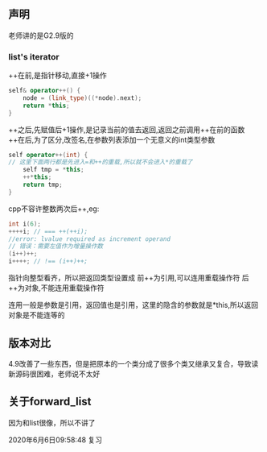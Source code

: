 ## 声明
老师讲的是G2.9版的

### list's iterator
++在前,是指针移动,直接+1操作
```cpp
self& operator++() {
    node = (link_type)((*node).next);
    return *this;
}
```

++之后,先赋值后+1操作,是记录当前的值去返回,返回之前调用++在前的函数
++在后,为了区分,改签名,在参数列表添加一个无意义的int类型参数

```cpp
self operator++(int) {
// 这里下面两行都是先进入=和++的重载,所以就不会进入*的重载了
    self tmp = *this;
    ++*this;
    return tmp;
}

```

cpp不容许整数两次后++,eg:
```cpp
int i(6);
++++i; // === ++(++i);
//error: lvalue required as increment operand
// 错误：需要左值作为增量操作数
(i++)++;
i++++; // !== (i++)++;
```

指针向整型看齐，所以把返回类型设置成
前++为引用,可以连用重载操作符
后++为对象,不能连用重载操作符

连用一般是参数是引用，返回值也是引用，这里的隐含的参数就是*this,所以返回对象是不能连等的


## 版本对比
4.9改善了一些东西，但是把原本的一个类分成了很多个类又继承又复合，导致读新源码很困难，老师说不太好



## 关于forward_list
因为和list很像，所以不讲了



2020年6月6日09:58:48 复习